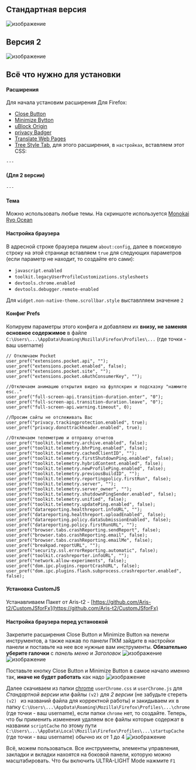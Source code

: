 ## Стандартная версия
![изображение](https://github.com/user-attachments/assets/8be2aac3-1e11-442f-8740-d8d3b362d95d)

## Версия 2
![изображение](https://github.com/user-attachments/assets/a0ef3765-9c31-43d9-995b-d857749cb34d)

## Всё что нужно для установки
#### Расширения
Для начала установим расширения Для Firefox:
* [Close Button](https://addons.mozilla.org/ru/firefox/addon/close-the-window/)
* [Minimize Bytton](https://addons.mozilla.org/firefox/addon/minimize-the-window/)
* [uBlock Origin](https://addons.mozilla.org/ru/firefox/addon/ublock-origin/)
* [privacy Badger](https://addons.mozilla.org/ru/firefox/addon/privacy-badger17/)
* [Translate Web Pages](https://addons.mozilla.org/ru/firefox/addon/translate-web-pages-custom/)
* [Tree Style Tab](https://addons.mozilla.org/ru/firefox/addon/tree-style-tab/), для этого расширения, в `настройках`, вставляем этот CSS:
```CSS
---
```

#### (Для 2 версии)
```CSS
---
```

#### Тема
Можно использовать любые темы. На скриншоте используется [Monokai Ryo Ocean](https://addons.mozilla.org/ru/firefox/addon/monokai-ryo-ocean/?utm_source=addons.mozilla.org&utm_medium=referral&utm_content=search)
#### Настройка браузера
В адресной строке браузера пишем `about:config`, далее в поисковую строку на этой странице вставляем `true` для следующих параметров (если параметр не находит, то создайте его сами):
* `javascript.enabled`
* `toolkit.legacyUserProfileCustomizations.stylesheets`
* `devtools.chrome.enabled`
* `devtools.debugger.remote-enabled`
  
Для `widget.non-native-theme.scrollbar.style` выставлляем значение `2`
#### Конфиг Prefs
Копируем параметры этого конфига и добавляем их **внизу, не заменяя основное содержимое** в файле `C:\Users\...\AppData\Roaming\Mozilla\Firefox\Profiles\...` (где точки - ваш username)

```JS
// Отключаем Pocket
user_pref("extensions.pocket.api", "");
user_pref("extensions.pocket.enabled", false);
user_pref("extensions.pocket.site", "");
user_pref("extensions.pocket.oAuthConsumerKey", "");

//Отключаем анимацию открытия видео на фуллскрин и подсказку "нажмите esc.."
user_pref("full-screen-api.transition-duration.enter", "0");
user_pref("full-screen-api.transition-duration.leave", "0");
user_pref("full-screen-api.warning.timeout", 0);

//Просим сайты не отслеживать Вас
user_pref("privacy.trackingprotection.enabled", true);
user_pref("privacy.donottrackheader.enabled", true);

//Отключаем телеметрию и отправку отчетов
user_pref("toolkit.telemetry.archive.enabled", false);
user_pref("toolkit.telemetry.bhrPing.enabled", false);
user_pref("toolkit.telemetry.cachedClientID", "");
user_pref("toolkit.telemetry.firstShutdownPing.enabled", false);
user_pref("toolkit.telemetry.hybridContent.enabled", false);
user_pref("toolkit.telemetry.newProfilePing.enabled", false);
user_pref("toolkit.telemetry.previousBuildID", "");
user_pref("toolkit.telemetry.reportingpolicy.firstRun", false);
user_pref("toolkit.telemetry.server", "");
user_pref("toolkit.telemetry.server_owner", "");
user_pref("toolkit.telemetry.shutdownPingSender.enabled", false);
user_pref("toolkit.telemetry.unified", false);
user_pref("toolkit.telemetry.updatePing.enabled", false);
user_pref("datareporting.healthreport.infoURL", "");
user_pref("datareporting.healthreport.uploadEnabled", false);
user_pref("datareporting.policy.dataSubmissionEnabled", false);
user_pref("datareporting.policy.firstRunURL", "");
user_pref("browser.tabs.crashReporting.sendReport", false);
user_pref("browser.tabs.crashReporting.email", false);
user_pref("browser.tabs.crashReporting.emailMe", false);
user_pref("breakpad.reportURL", "");
user_pref("security.ssl.errorReporting.automatic", false);
user_pref("toolkit.crashreporter.infoURL", "");
user_pref("network.allow-experiments", false);
user_pref("dom.ipc.plugins.reportCrashURL", false);
user_pref("dom.ipc.plugins.flash.subprocess.crashreporter.enabled", false);
```

#### Установка CustomJS
Устанавливаем Пакет от Aris-t2 - [https://github.com/Aris-t2/CustomJSforFx](https://github.com/Aris-t2/CustomJSforFx)
#### Настройка браузера перед установкой
Закрепите расширения Close Button и Minimize Button на пенели инструментов, а также нажав по панели ПКМ зайдите в настройки панели и поставьте на нее все нужные вам инструменты.
**Обязательно уберите галочки** с *панель меню* и *Заголовок* ![изображение](https://github.com/user-attachments/assets/fdf696e3-f5b2-4233-9b33-2cc05ee92395) ![изображение](https://github.com/user-attachments/assets/9272b8fa-0585-48ba-b738-afddb944f73a)

Поставьте кнопку Close Button и Minimize Button в самое начало именно так, **иначе не будет работать** как надо ![изображение](https://github.com/user-attachments/assets/2eefb44e-a4b5-4e8d-a66c-ad484751223b)

Далее скачиваем из папки [chrome](https://github.com/DesairDHawk/Firefox-Ultra-Light/tree/main/chrome) `userChrome.css` и `userChrome.js` для *Стандартной версии* или файлы `(v2)` для *2 версии* (не забудьте стереть `(v2) ` из названий файла для корректной работы) и закидываем их в папку `C:\Users\...\AppData\Roaming\Mozilla\Firefox\Profiles\...\chrome` (где точки - ваш username), если папки `chrome` нет, то создайте.
Теперь, что бы применить изменения удаляем все файлы которые содержат в названии `scriptCache` по этому пути `C:\Users\...\AppData\Local\Mozilla\Firefox\Profiles\...\startupCache` (где точки - ваш username) обычно их от 1 до 4
![изображение](https://github.com/user-attachments/assets/33356e7f-ad59-48bb-8306-be285c16f2b6)

Всё, можем пользоваться. Все инструменты, элементы управления, закладки и вкладки нахоятся на боковой панели, которую можно масштабировать. Что бы включить ULTRA-LIGHT Mode нажмите `F1`

